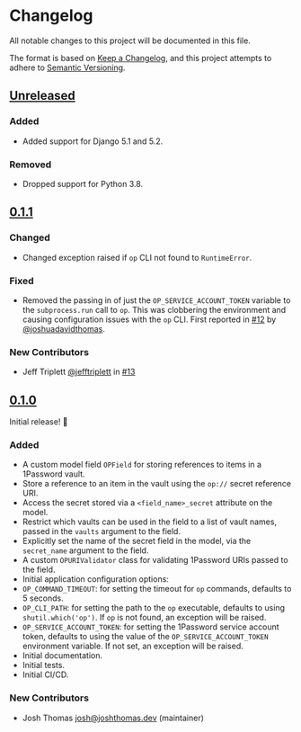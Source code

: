 # Changelog

All notable changes to this project will be documented in this file.

The format is based on [Keep a Changelog](https://keepachangelog.com/en/1.0.0/),
and this project attempts to adhere to [Semantic Versioning](https://semver.org/spec/v2.0.0.html).

<!--
## [${version}]
### Added - for new features
### Changed - for changes in existing functionality
### Deprecated - for soon-to-be removed features
### Removed - for now removed features
### Fixed - for any bug fixes
### Security - in case of vulnerabilities
[${version}]: https://github.com/westerveltco/django-opfield/releases/tag/v${version}
-->

## [Unreleased]

### Added

- Added support for Django 5.1 and 5.2.

### Removed

- Dropped support for Python 3.8.

## [0.1.1]

### Changed

- Changed exception raised if `op` CLI not found to `RuntimeError`.

### Fixed

- Removed the passing in of just the `OP_SERVICE_ACCOUNT_TOKEN` variable to the `subprocess.run` call to `op`. This was clobbering the environment and causing configuration issues with the `op` CLI. First reported in [#12](https://github.com/westerveltco/django-opfield/issues/12) by [@joshuadavidthomas](https://github.com/joshuadavidthomas).

### New Contributors

- Jeff Triplett [@jefftriplett](https://github.com/jefftriplett) in [#13](https://github.com/westerveltco/django-opfield/pull/13)

## [0.1.0]

Initial release! 🎉

### Added

- A custom model field `OPField` for storing references to items in a 1Password vault.
- Store a reference to an item in the vault using the `op://` secret reference URI.
- Access the secret stored via a `<field_name>_secret` attribute on the model.
- Restrict which vaults can be used in the field to a list of vault names, passed in the `vaults` argument to the field.
- Explicitly set the name of the secret field in the model, via the `secret_name` argument to the field.
- A custom `OPURIValidator` class for validating 1Password URIs passed to the field.
- Initial application configuration options:
- `OP_COMMAND_TIMEOUT`: for setting the timeout for `op` commands, defaults to 5 seconds.
- `OP_CLI_PATH`: for setting the path to the `op` executable, defaults to using `shutil.which('op')`. If `op` is not found, an exception will be raised.
- `OP_SERVICE_ACCOUNT_TOKEN`: for setting the 1Password service account token, defaults to using the value of the `OP_SERVICE_ACCOUNT_TOKEN` environment variable. If not set, an exception will be raised.
- Initial documentation.
- Initial tests.
- Initial CI/CD.

### New Contributors

- Josh Thomas <josh@joshthomas.dev> (maintainer)

[unreleased]: https://github.com/westerveltco/django-opfield/compare/v0.1.1...HEAD
[0.1.0]: https://github.com/westerveltco/django-opfield/releases/tag/v0.1.0
[0.1.1]: https://github.com/westerveltco/django-opfield/releases/tag/v0.1.1
